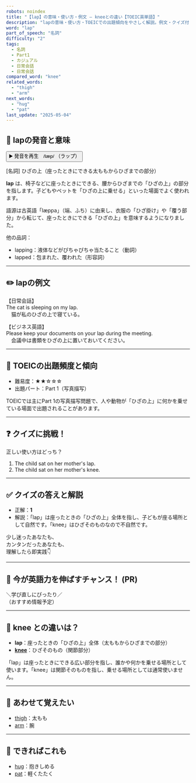 ```yaml
---
robots: noindex
title: "【lap】の意味・使い方・例文 ― kneeとの違い【TOEIC英単語】"
description: "lapの意味・使い方・TOEICでの出題傾向をやさしく解説。例文・クイズ付きでkneeとの違いもわかりやすく学べます。"
word: "lap"
part_of_speech: "名詞"
difficulty: "2"
tags:
  - 名詞
  - Part1
  - カジュアル
  - 日常会話
  - 日常会話
compared_word: "knee"
related_words:
  - "thigh"
  - "arm"
next_words:
  - "hug"
  - "pat"
last_update: "2025-05-04"
---
```


## 🔰 lapの発音と意味

<button class="play-audio" onclick="playTTS('lap')">
  <span class="play-audio-main">
    ▶️ 発音を再生　/læp/
  </span>
  <span class="play-audio-sub">
    （ラップ）
  </span>
</button>

[名詞] ひざの上（座ったときにできる太ももからひざまでの部分）

**lap** は、椅子などに座ったときにできる、腰からひざまでの「ひざの上」の部分を指します。子どもやペットを「ひざの上に乗せる」といった場面でよく使われます。

語源は古英語「læppa」（端、ふち）に由来し、衣服の「ひざ掛け」や「覆う部分」から転じて、座ったときにできる「ひざの上」を意味するようになりました。

他の品詞：  
- lapping：液体などがぴちゃぴちゃ当たること（動詞）
- lapped：包まれた、覆われた（形容詞）

---

## ✏️ lapの例文

【日常会話】  
The cat is sleeping on my lap.  
　猫が私のひざの上で寝ている。

【ビジネス英語】  
Please keep your documents on your lap during the meeting.  
　会議中は書類をひざの上に置いておいてください。

---

## 🎯 TOEICの出題頻度と傾向

- 難易度：★★☆☆☆
- 出題パート：Part 1（写真描写）

TOEICでは主にPart 1の写真描写問題で、人や動物が「ひざの上」に何かを乗せている場面で出題されることがあります。

---

## ❓ クイズに挑戦！

正しい使い方はどっち？

1. The child sat on her mother's lap.  
2. The child sat on her mother's knee.

---

## ✅ クイズの答えと解説

- 正解：**1**
- 解説：「lap」は座ったときの「ひざの上」全体を指し、子どもが座る場所として自然です。「knee」はひざそのものなので不自然です。

少し迷ったあなたも、  
カンタンだったあなたも、  
理解したら即実践👇️

---

## 🚀 今が英語力を伸ばすチャンス！ (PR)

<div class="info-center">
＼学び直しにぴったり／<br>  
（おすすめ情報予定）
</div>

---

## 🤔  knee との違いは？

- **lap**：座ったときの「ひざの上」全体（太ももからひざまでの部分）
- **[knee](/knee)**：ひざそのもの（関節部分）

「lap」は座ったときにできる広い部分を指し、誰かや何かを乗せる場所として使います。「knee」は関節そのものを指し、乗せる場所としては通常使いません。

---

## 🧩 あわせて覚えたい

- [thigh](/thigh)：太もも
- [arm](/arm)：腕

---

## 📖 できればこれも

- [hug](/hug)：抱きしめる
- [pat](/pat)：軽くたたく

<!-- cvid: aid23_bid41 -->

